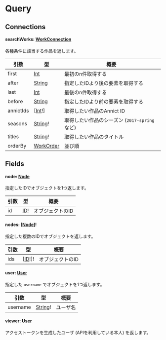 # Query

## Connections

#### searchWorks: [WorkConnection](/api/graphql/objects/work-connection.md)

各種条件に該当する作品を返します。

| 引数 | 型 | 概要 |
| --- | --- | --- |
| first | [Int](/api/graphql/scalars/int.md) | 最初のn件取得する |
| after | [String](/api/graphql/scalars/string.md) | 指定したIDより後の要素を取得する |
| last | [Int](/api/graphql/scalars/int.md) | 最後のn件取得する |
| before | [String](/api/graphql/scalars/string.md) | 指定したIDより前の要素を取得する |
| annictIds | [[Int](/api/graphql/scalars/int.md)!] | 取得したい作品のAnnict ID |
| seasons | [String](/api/graphql/scalars/string.md)! | 取得したい作品のシーズン (`2017-spring` など) |
| titles | [String](/api/graphql/scalars/string.md)! | 取得したい作品のタイトル |
| orderBy | [WorkOrder](/api/graphql/input-objects/work-order.md) | 並び順 |


## Fields

#### node: [Node](/api/graphql/interfaces/node.md)

指定したIDでオブジェクトを1つ返します。

| 引数 | 型 | 概要 |
| --- | --- | --- |
| id | [ID](/api/graphql/scalars/id.md)! | オブジェクトのID |


#### nodes: [[Node](/api/graphql/interfaces/node.md)]!

指定した複数のIDでオブジェクトを返します。

| 引数 | 型 | 概要 |
| --- | --- | --- |
| ids | [[ID](/api/graphql/scalars/id.md)!]! | オブジェクトのID |


#### user: [User](/api/graphql/objects/user.md)

指定した `username` でオブジェクトを1つ返します。

| 引数 | 型 | 概要 |
| --- | --- | --- |
| username | [String](/api/graphql/scalars/string.md)! | ユーザ名 |


#### viewer: [User](/api/graphql/objects/user.md)

アクセストークンを生成したユーザ (APIを利用している本人) を返します。
